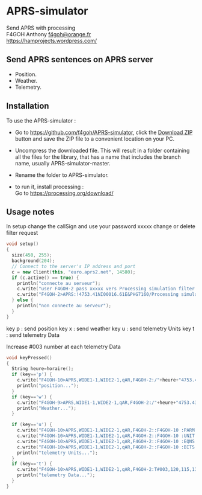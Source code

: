 # APRS-simulator
Send APRS with processing <br>
F4GOH Anthony f4goh@orange.fr <br>
https://hamprojects.wordpress.com/
<br>
## Send APRS sentences on APRS server ##
- Position.
-	Weather.
-	Telemetry.

## Installation ##
To use the APRS-simulator :  
- Go to https://github.com/f4goh/APRS-simulator, click the [Download ZIP](https://github.com/f4goh/APRS-simulator/archive/master.zip) button and save the ZIP file to a convenient location on your PC.
- Uncompress the downloaded file.  This will result in a folder containing all the files for the library, that has a name that includes the branch name, usually APRS-simulator-master.
- Rename the folder to  APRS-simulator.

- to run it, install processing : <br>
  Go to https://processing.org/download/
  
## Usage notes ##

In setup change the callSign and use your password xxxxx
change or delete filter request

```c++
void setup() 
{
  size(450, 255);
  background(204);    
  // Connect to the server's IP address and port
  c = new Client(this, "euro.aprs2.net", 14580);
  if (c.active() == true) {
    println("connecte au serveur");
    c.write("user F4GOH-2 pass xxxxx vers Processing simulation filter b/F4GOH-11\n");
    c.write("F4GOH-2>APRS:!4753.41NI00016.61E&PHG7160/Processing simulation\n");
  } else {
    println("non connecte au serveur");
  }
}
```
key p : send position
key x : send weather
key u : send telemetry Units
key t : send telemetry Data

Increase #003 number at each telemetry Data

```c++
void keyPressed()
{
  String heure=horaire();
  if (key=='p') {
    c.write("F4GOH-10>APRS,WIDE1-1,WIDE2-1,qAR,F4GOH-2:/"+heure+"4753.42N/00016.62Eb/bike\n");
    println("position...");
  }
  if (key=='w') {
    c.write("F4GOH-9>APRS,WIDE1-1,WIDE2-1,qAR,F4GOH-2:/"+heure+"4753.43N/00016.60E_.../...g...t0020r...p...P...h60b10130\n"); //page 70
    println("Weather...");
  }

  if (key=='u') {
    c.write("F4GOH-10>APRS,WIDE1-1,WIDE2-1,qAR,F4GOH-2::F4GOH-10 :PARM.Temp sea,Temp ext,Vbat,Ocean waves\n"); //page 75
    c.write("F4GOH-10>APRS,WIDE1-1,WIDE2-1,qAR,F4GOH-2::F4GOH-10 :UNIT.Deg C,Deg C,Volts,Meters\n");          //page 75
    c.write("F4GOH-10>APRS,WIDE1-1,WIDE2-1,qAR,F4GOH-2::F4GOH-10 :EQNS.0,1,-100,0,1,-100,0,0.1,0,0,0.1,0\n"); //page 76
    c.write("F4GOH-10>APRS,WIDE1-1,WIDE2-1,qAR,F4GOH-2::F4GOH-10 :BITS.00000000,Telemetry\n");                 //page 76
    println("telemetry Units...");
  }
  if (key=='t') {
    c.write("F4GOH-10>APRS,WIDE1-1,WIDE2-1,qAR,F4GOH-2:T#003,120,115,135,5,000,00000000\n"); //page 74
    println("telemetry Data...");
  }
}
```
